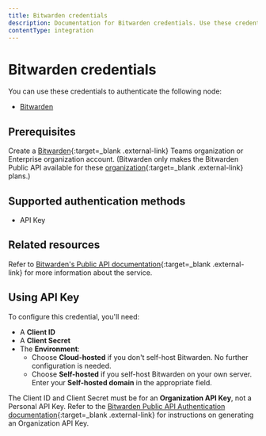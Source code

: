 ```yaml
---
title: Bitwarden credentials
description: Documentation for Bitwarden credentials. Use these credentials to authenticate Bitwarden in n8n, a workflow automation platform.
contentType: integration
---
```


# Bitwarden credentials

You can use these credentials to authenticate the following node:

- [Bitwarden](/integrations/builtin/app-nodes/n8n-nodes-base.bitwarden/)

## Prerequisites

Create a [Bitwarden](https://vault.bitwarden.com/#/register?org=teams){:target=_blank .external-link} Teams organization or Enterprise organization account. (Bitwarden only makes the Bitwarden Public API available for these [organization](https://bitwarden.com/help/about-organizations/){:target=_blank .external-link} plans.)

## Supported authentication methods

- API Key

## Related resources

Refer to [Bitwarden's Public API documentation](https://bitwarden.com/help/public-api/){:target=_blank .external-link} for more information about the service.

## Using API Key

To configure this credential, you'll need:

- A **Client ID**
- A **Client Secret**
- The **Environment**:
    - Choose **Cloud-hosted** if you don't self-host Bitwarden. No further configuration is needed.
    - Choose **Self-hosted** if you self-host Bitwarden on your own server. Enter your **Self-hosted domain** in the appropriate field.

The Client ID and Client Secret must be for an **Organization API Key**, not a Personal API Key. Refer to the [Bitwarden Public API Authentication documentation](https://bitwarden.com/help/public-api/#authentication){:target=_blank .external-link} for instructions on generating an Organization API Key.

